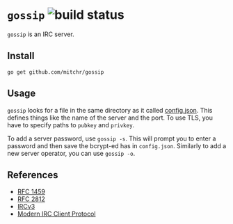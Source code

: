 # `gossip` ![build status](https://github.com/mitchr/gossip/workflows/Go/badge.svg)
`gossip` is an IRC server.

## Install
`go get github.com/mitchr/gossip`

## Usage
`gossip` looks for a file in the same directory as it called [config.json](config.json). This defines things like the name of the server and the port. To use TLS, you have to specify paths to `pubkey` and `privkey`.

To add a server password, use `gossip -s`. This will prompt you to enter a password and then save the bcrypt-ed has in `config.json`. Similarly to add a new server operator, you can use `gossip -o`.

## References
- [RFC 1459](https://datatracker.ietf.org/doc/html/rfc1459)
- [RFC 2812](https://datatracker.ietf.org/doc/html/rfc2812)
- [IRCv3](https://ircv3.net/irc/)
- [Modern IRC Client Protocol](https://modern.ircdocs.horse/)